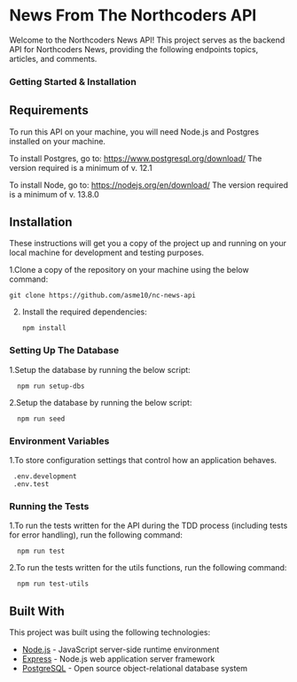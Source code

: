 # News From The Northcoders API

Welcome to the Northcoders News API! This project serves as the backend API for Northcoders News, providing the following endpoints topics, articles, and comments.

### Getting Started & Installation

## Requirements

To run this API on your machine, you will need Node.js and Postgres installed on your machine.

To install Postgres, go to: https://www.postgresql.org/download/
The version required is a minimum of v. 12.1

To install Node, go to: https://nodejs.org/en/download/
The version required is a minimum of v. 13.8.0

## Installation

These instructions will get you a copy of the project up and running on your local machine for development and testing purposes.

1.Clone a copy of the repository on your machine using the below command:

```
git clone https://github.com/asme10/nc-news-api
```

2. Install the required dependencies:
   
   ```
   npm install
   ```

### Setting Up The Database

1.Setup the database by running the below script:

```
  npm run setup-dbs
```

2.Setup the database by running the below script:

```
  npm run seed
```

### Environment Variables

1.To store configuration settings that control how an application behaves.

```
 .env.development
 .env.test
```

### Running the Tests

1.To run the tests written for the API during the TDD process (including tests for error handling), run the following command:

```
  npm run test
```

2.To run the tests written for the utils functions, run the following command:

```
  npm run test-utils
```

## Built With

This project was built using the following technologies:

- [Node.js](https://nodejs.org/) - JavaScript server-side runtime environment
- [Express](https://expressjs.com/) - Node.js web application server framework
- [PostgreSQL](https://www.postgresql.org/) - Open source object-relational database system
